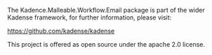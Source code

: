 The Kadence.Malleable.Workflow.Email package is part of the wider Kadense framework, for further information, please visit:

https://github.com/kadense/kadense

This project is offered as open source under the apache 2.0 license.
